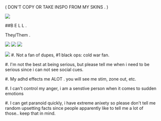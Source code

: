 ( DON'T COPY OR TAKE INSPO FROM MY SKINS . )

![](https://files.catbox.moe/ozozhj.png)

##B E L L .

They/Them .

![](https://files.catbox.moe/olno71.png) ![](https://files.catbox.moe/rrk5qu.png) ![](https://files.catbox.moe/0hoyg6.png)

![](https://files.catbox.moe/ozozhj.png)
#. Not a fan of dupes, #1 black ops: cold war fan.

#. I'm not the best at being serious, but please tell me when i need to be serious since i can not see social cues.

#. My adhd effects me ALOT . you will see me stim, zone out, etc.

#. I can't control my anger, i am a senstive person when it comes to sudden emotions

#. I can get paranoid quickly, i have extreme anixety so please don't tell me random upsetting facts since people apparently like to tell me a lot of those.. keep that in mind.
